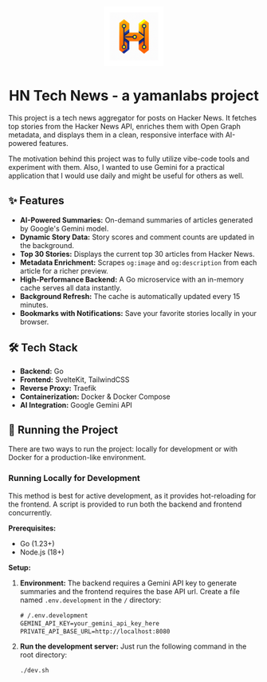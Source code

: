 <p align="center">
  <img src="./frontend/static/favicon.svg" alt="HN News Page Logo" width="120">
</p>

<h1 align="center">HN Tech News - a yamanlabs project</h1>

This project is a tech news aggregator for posts on Hacker News. It fetches top stories from the Hacker News API, enriches them with Open Graph metadata, and displays them in a clean, responsive interface with AI-powered features.

The motivation behind this project was to fully utilize vibe-code tools and experiment with them. Also, I wanted to use Gemini for a practical application that I would use daily and might be useful for others as well. 

## ✨ Features

- **AI-Powered Summaries:** On-demand summaries of articles generated by Google's Gemini model.
- **Dynamic Story Data:** Story scores and comment counts are updated in the background.
- **Top 30 Stories:** Displays the current top 30 articles from Hacker News.
- **Metadata Enrichment:** Scrapes `og:image` and `og:description` from each article for a richer preview.
- **High-Performance Backend:** A Go microservice with an in-memory cache serves all data instantly.
- **Background Refresh:** The cache is automatically updated every 15 minutes.
- **Bookmarks with Notifications:** Save your favorite stories locally in your browser.

## 🛠️ Tech Stack

- **Backend:** Go
- **Frontend:** SvelteKit, TailwindCSS
- **Reverse Proxy:** Traefik
- **Containerization:** Docker & Docker Compose
- **AI Integration:** Google Gemini API

## 🚀 Running the Project

There are two ways to run the project: locally for development or with Docker for a production-like environment.

### Running Locally for Development

This method is best for active development, as it provides hot-reloading for the frontend.
A script is provided to run both the backend and frontend concurrently.

**Prerequisites:**
- Go (1.23+)
- Node.js (18+)

**Setup:**

1.  **Environment:**
    The backend requires a Gemini API key  to generate summaries and the frontend requires the base API url. Create a file named `.env.development` in the `/` directory:
    ```env
    # /.env.development
    GEMINI_API_KEY=your_gemini_api_key_here
    PRIVATE_API_BASE_URL=http://localhost:8080
    ```

2.  **Run the development server:**
    Just run the following command in the root directory:
    ```bash
    ./dev.sh
    ```
